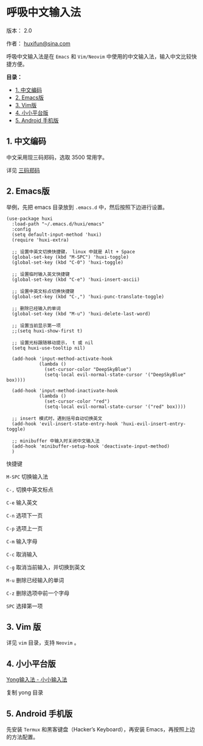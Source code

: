# 呼吸中文输入法

版本： 2.0

作者： huxifun@sina.com

呼吸中文输入法是在 `Emacs` 和 `Vim/Neovim` 中使用的中文输入法，输入中文比较快捷方便。 

**目录：** 

 - [1. 中文编码](#sec-1)
 - [2. Emacs版](#sec-2)
 - [3. Vim版](#sec-3)
 - [4. 小小平台版](#sec-4)
 - [5. Android 手机版](#sec-5)

## 1. 中文编码<a id="sec-1"></a>

中文采用现三码郑码，选取 3500 常用字。

详见 [三码郑码](https://www.yuque.com/smzm/zhengma/)

## 2. Emacs版<a id="sec-2"></a>

举例，先把 emacs 目录放到 `.emacs.d` 中，然后按照下边进行设置。

```emacs-lisp
(use-package huxi
  :load-path "~/.emacs.d/huxi/emacs"
  :config
  (setq default-input-method 'huxi)
  (require 'huxi-extra)

  ;; 设置中英文切换快捷键， linux 中就是 Alt + Space
  (global-set-key (kbd "M-SPC") 'huxi-toggle)
  (global-set-key (kbd "C-0") 'huxi-toggle)

  ;; 设置临时输入英文快捷键
  (global-set-key (kbd "C-e") 'huxi-insert-ascii)

  ;; 设置中英文标点切换快捷键
  (global-set-key (kbd "C-,") 'huxi-punc-translate-toggle)

  ;; 删除已经输入的单词
  (global-set-key (kbd "M-u") 'huxi-delete-last-word)

  ;; 设置当前显示第一项
  ;;(setq huxi-show-first t)

  ;; 设置光标跟随移动提示， t 或 nil
  (setq huxi-use-tooltip nil)

  (add-hook 'input-method-activate-hook
            (lambda ()
              (set-cursor-color "DeepSkyBlue")
              (setq-local evil-normal-state-cursor '("DeepSkyBlue" box))))

  (add-hook 'input-method-inactivate-hook
            (lambda ()
              (set-cursor-color "red")
              (setq-local evil-normal-state-cursor '("red" box))))

  ;; insert 模式时，遇到括号自动切换英文
  (add-hook 'evil-insert-state-entry-hook 'huxi-evil-insert-entry-toggle)
  
  ;; minibuffer 中输入时关闭中文输入法
  (add-hook 'minibuffer-setup-hook 'deactivate-input-method)
  )
```

快捷键

`M-SPC` 切换输入法

`C-,` 切换中英文标点

`C-e` 输入英文

`C-n` 选项下一页

`C-p` 选项上一页

`C-m` 输入字母

`C-c` 取消输入

`C-g` 取消当前输入，并切换到英文

`M-u` 删除已经输入的单词

`C-z` 删除选项中前一个字母

`SPC` 选择第一项


## 3. Vim 版<a id="sec-5"></a>

详见 `vim` 目录，支持  `Neovim` 。

## 4. 小小平台版<a id="sec-4"></a>

[Yong输入法 - 小小输入法](http://yong.dgod.net/)

复制 yong 目录


## 5. Android 手机版<a id="sec-5"></a>

先安装 `Termux` 和黑客键盘（Hacker’s Keyboard），再安装 Emacs，再按照上边的方法配置。

